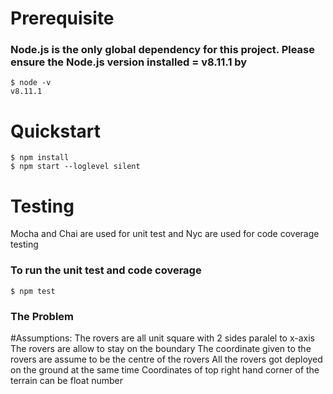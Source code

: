 # Prerequisite
### Node.js is the only global dependency for this project. Please ensure the Node.js version installed  = v8.11.1 by

    $ node -v
    v8.11.1

# Quickstart
    $ npm install
    $ npm start --loglevel silent
# Testing
Mocha and Chai are used for unit test and 
Nyc are used for code coverage testing
### To run the unit test and code coverage
    $ npm test
### The Problem


#Assumptions:
The rovers are all unit square with 2 sides paralel to x-axis
The rovers are allow to stay on the boundary
The coordinate given to the rovers are assume to be the centre of the rovers
All the rovers got deployed on the ground at the same time
Coordinates of top right hand corner of the terrain can be float number